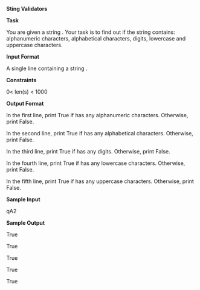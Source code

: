 **Sting Validators**

**Task**

You are given a string .
Your task is to find out if the string  contains: alphanumeric characters, alphabetical characters, digits, lowercase and uppercase characters.

**Input Format**

A single line containing a string .

**Constraints**
 
 0< len(s) < 1000

**Output Format**

In the first line, print True if  has any alphanumeric characters. Otherwise, print False.

In the second line, print True if  has any alphabetical characters. Otherwise, print False.

In the third line, print True if  has any digits. Otherwise, print False.

In the fourth line, print True if  has any lowercase characters. Otherwise, print False.

In the fifth line, print True if  has any uppercase characters. Otherwise, print False.

**Sample Input**

qA2

**Sample Output**

True

True

True

True

True

